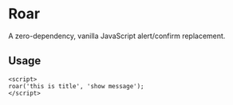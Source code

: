 # Roar
A zero-dependency, vanilla JavaScript alert/confirm replacement.

## Usage

```
<script>
roar('this is title', 'show message');
</script>
```
